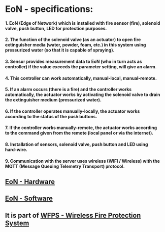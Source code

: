 # EoN - specifications:
#### 1. EoN (Edge of Network) which is installed with fire sensor (fire), solenoid valve, push button, LED for protection purposes.
#### 2. The function of the solenoid valve (as an actuator) to open fire extinguisher media (water, powder, foam, etc.) in this system using pressurized water (so that it is capable of spraying).
#### 3. Sensor provides measurement data to EoN (who in turn acts as controller) if the value exceeds the parameter setting, will give an alarm.
#### 4. This controller can work automatically, manual-local, manual-remote.
#### 5. If an alarm occurs (there is a fire) and the controller works automatically, the actuator works by activating the solenoid valve to drain the extinguisher medium (pressurized water).
#### 6. If the controller operates manually-locally, the actuator works according to the status of the push buttons.
#### 7. If the controller works manually-remote, the actuator works according to the command given from the remote (local panel or via the internet).
#### 8. Installation of sensors, solenoid valve, push button and LED using hard-wire.
#### 9. Communication with the server uses wireless (WIFI / Wireless) with the MQTT (Message Queuing Telemetry Transport) protocol.

## [EoN - Hardware](https://github.com/slametsampon/WFPS/blob/main/EoN/EoN-HW.jpg)

## [EoN - Software](https://github.com/slametsampon/WFPS/blob/main/EoN/EoN_ClassDiagram.jpg)
## It is part of [WFPS - Wireless Fire Protection System](https://github.com/slametsampon/WFPS)